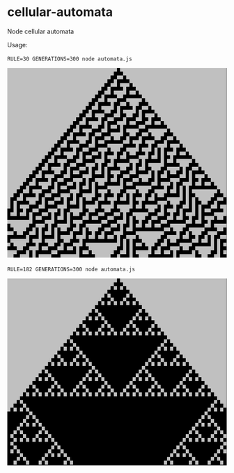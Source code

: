 # cellular-automata
Node cellular automata

Usage:

`RULE=30 GENERATIONS=300 node automata.js`

![Screenshot](rule30.png)

`RULE=182 GENERATIONS=300 node automata.js`

![Screenshot](rule182.png)
